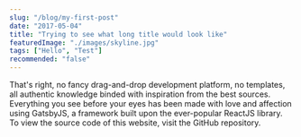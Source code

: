 ```yaml
---
slug: "/blog/my-first-post"
date: "2017-05-04"
title: "Trying to see what long title would look like"
featuredImage: "./images/skyline.jpg"
tags: ["Hello", "Test"]
recommended: "false"
---
```


That's right, no fancy drag-and-drop development platform, no templates, all authentic knowledge binded with inspiration from the best sources.
Everything you see before your eyes has been made with love and affection using GatsbyJS, a framework built upon the ever-popular ReactJS library.
To view the source code of this website, visit the GitHub repository.
